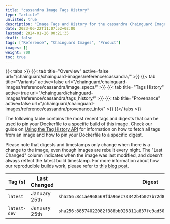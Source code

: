 ```yaml
---
title: "cassandra Image Tags History"
type: "article"
unlisted: true
description: "Image Tags and History for the cassandra Chainguard Image"
date: 2023-06-22T11:07:52+02:00
lastmod: 2024-01-26 00:21:35
draft: false
tags: ["Reference", "Chainguard Images", "Product"]
images: []
weight: 700
toc: true
---
```


{{< tabs >}}
{{< tab title="Overview" active=false url="/chainguard/chainguard-images/reference/cassandra/" >}}
{{< tab title="Variants" active=false url="/chainguard/chainguard-images/reference/cassandra/image_specs/" >}}
{{< tab title="Tags History" active=true url="/chainguard/chainguard-images/reference/cassandra/tags_history/" >}}
{{< tab title="Provenance" active=false url="/chainguard/chainguard-images/reference/cassandra/provenance_info/" >}}
{{</ tabs >}}

The following table contains the most recent tags and digests that can be used to pin your Dockerfile to a specific build of this image. Check our guide on [Using the Tag History API](/chainguard/chainguard-images/using-the-tag-history-api/) for information on how to fetch all tags from an image and how to pin your Dockerfile to a specific digest.

Please note that digests and timestamps only change when there is a change to the image, even though images are rebuilt every night. The "Last Changed" column indicates when the image was last modified, and doesn't always reflect the latest build timestamp. For more information about how our reproducible builds work, please refer to [this blog post](https://www.chainguard.dev/unchained/reproducing-chainguards-reproducible-image-builds).

| Tag (s)       | Last Changed | Digest                                                                    |
|---------------|--------------|---------------------------------------------------------------------------|
|  `latest`     | January 25th | `sha256:8c1ae968569fda96ec73342b4b027b72d8ccaf75201bc00d3a695d3453b94955` |
|  `latest-dev` | January 25th | `sha256:88574022082f388bb026311a837fe9ad500334d2d82cc26ee031726176a06028` |

